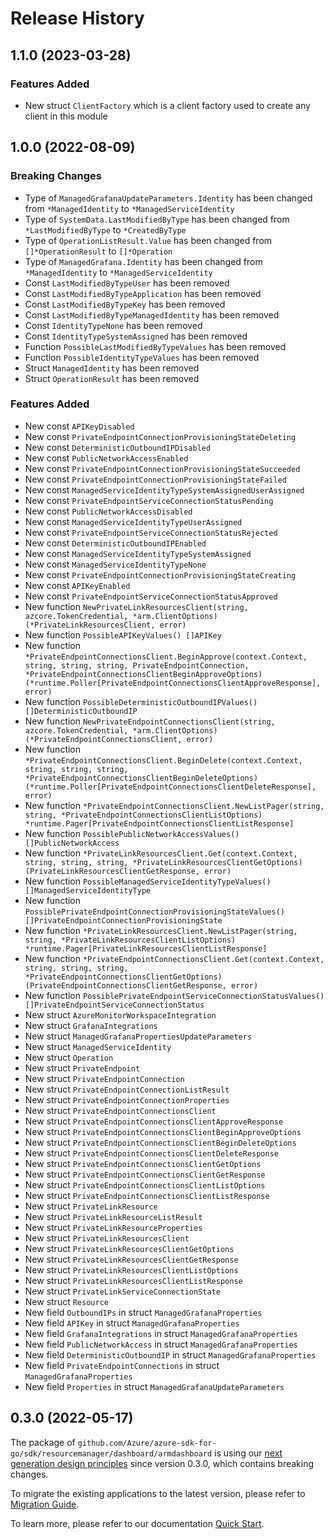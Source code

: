 # Release History

## 1.1.0 (2023-03-28)
### Features Added

- New struct `ClientFactory` which is a client factory used to create any client in this module


## 1.0.0 (2022-08-09)
### Breaking Changes

- Type of `ManagedGrafanaUpdateParameters.Identity` has been changed from `*ManagedIdentity` to `*ManagedServiceIdentity`
- Type of `SystemData.LastModifiedByType` has been changed from `*LastModifiedByType` to `*CreatedByType`
- Type of `OperationListResult.Value` has been changed from `[]*OperationResult` to `[]*Operation`
- Type of `ManagedGrafana.Identity` has been changed from `*ManagedIdentity` to `*ManagedServiceIdentity`
- Const `LastModifiedByTypeUser` has been removed
- Const `LastModifiedByTypeApplication` has been removed
- Const `LastModifiedByTypeKey` has been removed
- Const `LastModifiedByTypeManagedIdentity` has been removed
- Const `IdentityTypeNone` has been removed
- Const `IdentityTypeSystemAssigned` has been removed
- Function `PossibleLastModifiedByTypeValues` has been removed
- Function `PossibleIdentityTypeValues` has been removed
- Struct `ManagedIdentity` has been removed
- Struct `OperationResult` has been removed

### Features Added

- New const `APIKeyDisabled`
- New const `PrivateEndpointConnectionProvisioningStateDeleting`
- New const `DeterministicOutboundIPDisabled`
- New const `PublicNetworkAccessEnabled`
- New const `PrivateEndpointConnectionProvisioningStateSucceeded`
- New const `PrivateEndpointConnectionProvisioningStateFailed`
- New const `ManagedServiceIdentityTypeSystemAssignedUserAssigned`
- New const `PrivateEndpointServiceConnectionStatusPending`
- New const `PublicNetworkAccessDisabled`
- New const `ManagedServiceIdentityTypeUserAssigned`
- New const `PrivateEndpointServiceConnectionStatusRejected`
- New const `DeterministicOutboundIPEnabled`
- New const `ManagedServiceIdentityTypeSystemAssigned`
- New const `ManagedServiceIdentityTypeNone`
- New const `PrivateEndpointConnectionProvisioningStateCreating`
- New const `APIKeyEnabled`
- New const `PrivateEndpointServiceConnectionStatusApproved`
- New function `NewPrivateLinkResourcesClient(string, azcore.TokenCredential, *arm.ClientOptions) (*PrivateLinkResourcesClient, error)`
- New function `PossibleAPIKeyValues() []APIKey`
- New function `*PrivateEndpointConnectionsClient.BeginApprove(context.Context, string, string, string, PrivateEndpointConnection, *PrivateEndpointConnectionsClientBeginApproveOptions) (*runtime.Poller[PrivateEndpointConnectionsClientApproveResponse], error)`
- New function `PossibleDeterministicOutboundIPValues() []DeterministicOutboundIP`
- New function `NewPrivateEndpointConnectionsClient(string, azcore.TokenCredential, *arm.ClientOptions) (*PrivateEndpointConnectionsClient, error)`
- New function `*PrivateEndpointConnectionsClient.BeginDelete(context.Context, string, string, string, *PrivateEndpointConnectionsClientBeginDeleteOptions) (*runtime.Poller[PrivateEndpointConnectionsClientDeleteResponse], error)`
- New function `*PrivateEndpointConnectionsClient.NewListPager(string, string, *PrivateEndpointConnectionsClientListOptions) *runtime.Pager[PrivateEndpointConnectionsClientListResponse]`
- New function `PossiblePublicNetworkAccessValues() []PublicNetworkAccess`
- New function `*PrivateLinkResourcesClient.Get(context.Context, string, string, string, *PrivateLinkResourcesClientGetOptions) (PrivateLinkResourcesClientGetResponse, error)`
- New function `PossibleManagedServiceIdentityTypeValues() []ManagedServiceIdentityType`
- New function `PossiblePrivateEndpointConnectionProvisioningStateValues() []PrivateEndpointConnectionProvisioningState`
- New function `*PrivateLinkResourcesClient.NewListPager(string, string, *PrivateLinkResourcesClientListOptions) *runtime.Pager[PrivateLinkResourcesClientListResponse]`
- New function `*PrivateEndpointConnectionsClient.Get(context.Context, string, string, string, *PrivateEndpointConnectionsClientGetOptions) (PrivateEndpointConnectionsClientGetResponse, error)`
- New function `PossiblePrivateEndpointServiceConnectionStatusValues() []PrivateEndpointServiceConnectionStatus`
- New struct `AzureMonitorWorkspaceIntegration`
- New struct `GrafanaIntegrations`
- New struct `ManagedGrafanaPropertiesUpdateParameters`
- New struct `ManagedServiceIdentity`
- New struct `Operation`
- New struct `PrivateEndpoint`
- New struct `PrivateEndpointConnection`
- New struct `PrivateEndpointConnectionListResult`
- New struct `PrivateEndpointConnectionProperties`
- New struct `PrivateEndpointConnectionsClient`
- New struct `PrivateEndpointConnectionsClientApproveResponse`
- New struct `PrivateEndpointConnectionsClientBeginApproveOptions`
- New struct `PrivateEndpointConnectionsClientBeginDeleteOptions`
- New struct `PrivateEndpointConnectionsClientDeleteResponse`
- New struct `PrivateEndpointConnectionsClientGetOptions`
- New struct `PrivateEndpointConnectionsClientGetResponse`
- New struct `PrivateEndpointConnectionsClientListOptions`
- New struct `PrivateEndpointConnectionsClientListResponse`
- New struct `PrivateLinkResource`
- New struct `PrivateLinkResourceListResult`
- New struct `PrivateLinkResourceProperties`
- New struct `PrivateLinkResourcesClient`
- New struct `PrivateLinkResourcesClientGetOptions`
- New struct `PrivateLinkResourcesClientGetResponse`
- New struct `PrivateLinkResourcesClientListOptions`
- New struct `PrivateLinkResourcesClientListResponse`
- New struct `PrivateLinkServiceConnectionState`
- New struct `Resource`
- New field `OutboundIPs` in struct `ManagedGrafanaProperties`
- New field `APIKey` in struct `ManagedGrafanaProperties`
- New field `GrafanaIntegrations` in struct `ManagedGrafanaProperties`
- New field `PublicNetworkAccess` in struct `ManagedGrafanaProperties`
- New field `DeterministicOutboundIP` in struct `ManagedGrafanaProperties`
- New field `PrivateEndpointConnections` in struct `ManagedGrafanaProperties`
- New field `Properties` in struct `ManagedGrafanaUpdateParameters`


## 0.3.0 (2022-05-17)

The package of `github.com/Azure/azure-sdk-for-go/sdk/resourcemanager/dashboard/armdashboard` is using our [next generation design principles](https://azure.github.io/azure-sdk/general_introduction.html) since version 0.3.0, which contains breaking changes.

To migrate the existing applications to the latest version, please refer to [Migration Guide](https://aka.ms/azsdk/go/mgmt/migration).

To learn more, please refer to our documentation [Quick Start](https://aka.ms/azsdk/go/mgmt).